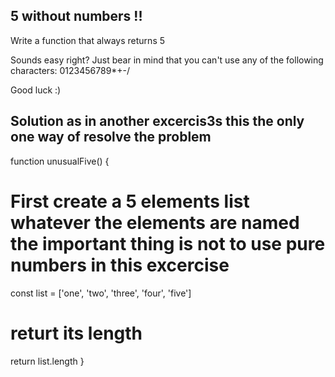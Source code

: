## 5 without numbers !!

Write a function that always returns 5

Sounds easy right? Just bear in mind that you can't use any of the following characters: 0123456789\*+-/

Good luck :)

## Solution as in another excercis3s this the only one way of resolve the problem

function unusualFive() {

# First create a 5 elements list whatever the elements are named the important thing is not to use pure numbers in this excercise

const list = ['one', 'two', 'three', 'four', 'five']

# returt its length

return list.length
}
